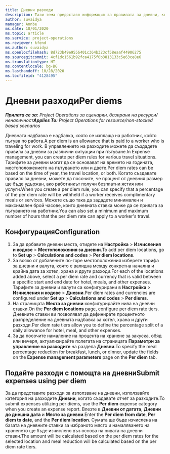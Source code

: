 ```yaml
---
title: Дневни разходи
description: Тази тема предоставя информация за правилата за дневни, които се използват в управлението на разходите.
author: suvaidya
manager: Annbe
ms.date: 10/01/2020
ms.topic: article
ms.service: project-operations
ms.reviewer: kfend
ms.author: suvaidya
ms.openlocfilehash: 8d723b49e9556401c364b323cf58eaaf44906275
ms.sourcegitcommit: 4cf1dc1561b92fca4175f0b3813133c5e63ce8e6
ms.translationtype: HT
ms.contentlocale: bg-BG
ms.lasthandoff: 10/28/2020
ms.locfileid: "4128495"
---
```

# <a name="per-diems"></a><span data-ttu-id="66320-103">Дневни разходи</span><span class="sxs-lookup"><span data-stu-id="66320-103">Per diems</span></span>

<span data-ttu-id="66320-104">_**Прилага се за:** Project Operations за сценарии, базирани на ресурси/неналичност_</span><span class="sxs-lookup"><span data-stu-id="66320-104">_**Applies To:** Project Operations for resource/non-stocked based scenarios_</span></span>


<span data-ttu-id="66320-105">Дневната надбавка е надбавка, която се изплаща на работник, който пътува по работа.</span><span class="sxs-lookup"><span data-stu-id="66320-105">A per diem is an allowance that is paid to a worker who is traveling for work.</span></span> <span data-ttu-id="66320-106">В управлението на разходите можете да създадете правила за дневни за различни ситуации при пътуване.</span><span class="sxs-lookup"><span data-stu-id="66320-106">In Expense management, you can create per diem rules for  various travel situations.</span></span> <span data-ttu-id="66320-107">Тарифите за дневни могат да се основават на времето на годината, местоположението на пътуването или и двете.</span><span class="sxs-lookup"><span data-stu-id="66320-107">Per diem rates can be based on the time of year, the travel location, or both.</span></span> <span data-ttu-id="66320-108">Когато създавате правило за дневни, можете да посочите, че процент от дневния размер ще бъде удържан, ако работникът получи безплатни ястия или услуги.</span><span class="sxs-lookup"><span data-stu-id="66320-108">When you create a per diem  rule, you can specify that a percentage of the per diem rate will be withheld if a worker receives complimentary meals or services.</span></span> <span data-ttu-id="66320-109">Можете също така да зададете минимален и максимален брой часове, които дневната ставка може да се прилага за пътуването на работник.</span><span class="sxs-lookup"><span data-stu-id="66320-109">You can also set a minimum and maximum number of hours that the per diem rate can apply to a worker's travel.</span></span>

## <a name="configuration"></a><span data-ttu-id="66320-110">Конфигурация</span><span class="sxs-lookup"><span data-stu-id="66320-110">Configuration</span></span> 

1. <span data-ttu-id="66320-111">За да добавите дневни места, отидете на **Настройка** > **Изчисления и кодове** > **Местоположения за дневни**.</span><span class="sxs-lookup"><span data-stu-id="66320-111">To add per diem locations, go to **Set up** > **Calculations and codes** > **Per diem locations**.</span></span>
2. <span data-ttu-id="66320-112">За всяко от добавените по-горе местоположения изберете тарифа за дневни и валута, която е валидна между конкретна начална и крайна дата за хотел, храна и други разходи.</span><span class="sxs-lookup"><span data-stu-id="66320-112">For each of the locations added above, select a per diem rate and currency that is valid between a specific start and end date for hotel, meals, and other expenses.</span></span> <span data-ttu-id="66320-113">Тарифите за дневни и валути са конфигурирани в **Настройка** > **Изчисления и кодове** > **Дневни**.</span><span class="sxs-lookup"><span data-stu-id="66320-113">Per diem rates and currencies are configured under **Set up** > **Calculations and codes** > **Per diems**.</span></span>
3. <span data-ttu-id="66320-114">На страницата **Места за дневни** конфигурирайте нива на дневни ставки.</span><span class="sxs-lookup"><span data-stu-id="66320-114">On the **Per diem locations** page, configure per diem rate tiers.</span></span> <span data-ttu-id="66320-115">Дневните ставки ви позволяват да дефинирате процентното разпределение на дневната надбавка за хотел, храна и други разходи.</span><span class="sxs-lookup"><span data-stu-id="66320-115">Per diem rate tiers allow you to define the percentage split of a daily allowance for hotel, meal, and other expenses.</span></span> 
4. <span data-ttu-id="66320-116">За да посочите намаление на процента на хранене за закуска, обяд или вечеря, актуализирайте полетата на страницата **Параметри за управление на разходите** на раздела **Дневни**.</span><span class="sxs-lookup"><span data-stu-id="66320-116">To specify the meal percentage reduction for breakfast, lunch, or dinner, update the fields on the **Expense management parameters** page on the **Per diem** tab.</span></span> 
    
## <a name="submit-expenses-using-per-diem"></a><span data-ttu-id="66320-117">Подайте разходи с помощта на дневни</span><span class="sxs-lookup"><span data-stu-id="66320-117">Submit expenses using per diem</span></span>
<span data-ttu-id="66320-118">За да представите разходи за използване на дневни, използвайте категория на разходите **Дневни**, когато създавате отчет за разходите.</span><span class="sxs-lookup"><span data-stu-id="66320-118">To submit expenses utilizing per diems, use the **Per diem** expense category when you create an expense report.</span></span> <span data-ttu-id="66320-119">Влезте в **Дневни от датата**, **Дневни до днешна дата** и **Място за дневни**.</span><span class="sxs-lookup"><span data-stu-id="66320-119">Enter the **Per diem from date**, **Per diem to date**,  and the **Per diem location**.</span></span> <span data-ttu-id="66320-120">Сумата ще бъде изчислена на базата на дневните ставки за избраното място и намаляването на храненето ще бъде изчислено въз основа на нивата на дневни ставки.</span><span class="sxs-lookup"><span data-stu-id="66320-120">The amount will be calculated based on the per diem rates for the selected location and meal reduction will be calculated based on the per diem rate tiers.</span></span>
